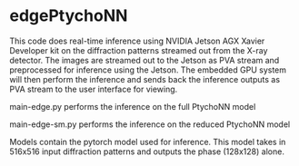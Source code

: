 # edgePtychoNN

This code does real-time inference using NVIDIA Jetson AGX Xavier Developer kit on the diffraction patterns streamed out from the X-ray detector. The images are streamed out to the Jetson as PVA stream and 
preprocessed for inference using the Jetson. The embedded GPU system will then perform the inference and sends back the inference outputs as PVA stream to the user interface for viewing. 

main-edge.py performs the inference on the full PtychoNN model 


main-edge-sm.py performs the inference on the reduced PtychoNN model

Models contain the pytorch model used for inference. This model takes in 516x516 input diffraction patterns and outputs the phase (128x128) alone. 
